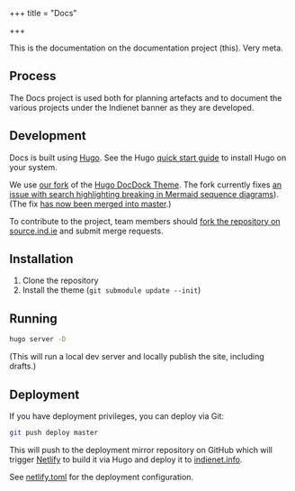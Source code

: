 +++
title = "Docs"

+++

This is the documentation on the documentation project (this). Very meta.

## Process

The Docs project is used both for planning artefacts and to document the various projects under the Indienet banner as they are developed.

## Development

Docs is built using [Hugo](https://gohugo.io). See the Hugo [quick start guide](https://gohugo.io/getting-started/quick-start/) to install Hugo on your system.

We use [our fork](https://github.com/aral/hugo-theme-docdock) of the [Hugo DocDock Theme](http://docdock.netlify.com/). The fork currently fixes [an issue with search highlighting breaking in Mermaid sequence diagrams](https://github.com/vjeantet/hugo-theme-docdock/issues/112)). (The fix [has now been merged into master](https://github.com/vjeantet/hugo-theme-docdock/pull/113).)

To contribute to the project, team members should [fork the repository on source.ind.ie](https://source.ind.ie/indienet/docs) and submit merge requests.

## Installation

1. Clone the repository
2. Install the theme (`git submodule update --init`)

## Running

```bash
hugo server -D
```

(This will run a local dev server and locally publish the site, including drafts.)

## Deployment

If you have deployment privileges, you can deploy via Git:

```bash
git push deploy master
```

This will push to the deployment mirror repository on GitHub which will trigger [Netlify](https://gohugo.io/hosting-and-deployment/hosting-on-netlify/) to build it via Hugo and deploy it to [indienet.info](https://indienet.info).

See [netlify.toml](https://source.ind.ie/indienet/docs/blob/master/netlify.toml) for the deployment configuration.
